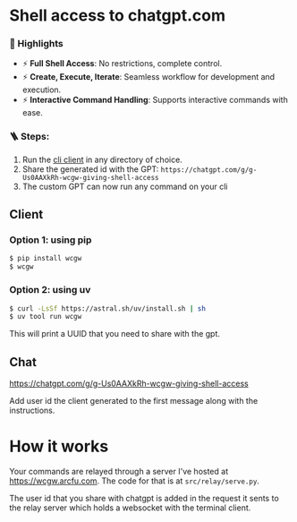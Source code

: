 # Shell access to chatgpt.com

### 🚀 Highlights
- ⚡ **Full Shell Access**: No restrictions, complete control.
- ⚡ **Create, Execute, Iterate**: Seamless workflow for development and execution.
- ⚡ **Interactive Command Handling**: Supports interactive commands with ease.


###  🪜 Steps: 
1. Run the [cli client](https://github.com/rusiaaman/wcgw?tab=readme-ov-file#client) in any directory of choice.
2. Share the generated id with the GPT: `https://chatgpt.com/g/g-Us0AAXkRh-wcgw-giving-shell-access`
3. The custom GPT can now run any command on your cli

## Client

### Option 1: using pip
```sh
$ pip install wcgw
$ wcgw
```

### Option 2: using uv
```sh
$ curl -LsSf https://astral.sh/uv/install.sh | sh
$ uv tool run wcgw
```

This will print a UUID that you need to share with the gpt.


## Chat
https://chatgpt.com/g/g-Us0AAXkRh-wcgw-giving-shell-access

Add user id the client generated to the first message along with the instructions.

# How it works
Your commands are relayed through a server I've hosted at https://wcgw.arcfu.com. The code for that is at `src/relay/serve.py`. 

The user id that you share with chatgpt is added in the request it sents to the relay server which holds a websocket with the terminal client.
